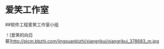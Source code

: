 # 爱笑工作室
##软件工程爱笑工作室小组

！[爱笑的向日葵]http://picm.bbzhi.com/jingxuanbizhi/xiangrikui/xiangrikui_378683_m.jpg
